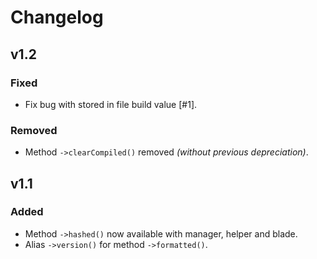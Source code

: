 # Changelog

## v1.2

### Fixed
- Fix bug with stored in file build value [#1].

### Removed
- Method `->clearCompiled()` removed *(without previous depreciation)*.

## v1.1

### Added
- Method `->hashed()` now available with manager, helper and blade.
- Alias `->version()` for method `->formatted()`.
